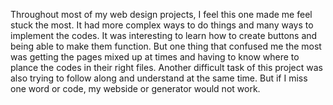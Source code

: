 Throughout most of my web design projects, I feel this one made me feel stuck the most. It had more complex ways to do things and many ways to implement the codes. It was interesting to learn
how to create buttons and being able to make them function. But one thing that confused me the most was getting the pages mixed up at times and having to know where to plance the codes in their right files. Another difficult task of this project was also trying to follow along and understand at the same time. But if I miss one word or code, my webside or generator would not work. 
